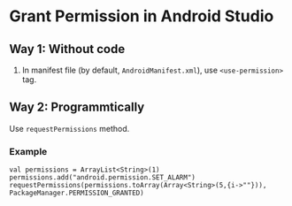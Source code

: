 # Grant Permission in Android Studio
## Way 1: Without code
1. In manifest file (by default, `AndroidManifest.xml`), use `<use-permission>` tag.

## Way 2: Programmtically
Use `requestPermissions` method.

### Example

```
val permissions = ArrayList<String>(1)
permissions.add("android.permission.SET_ALARM")
requestPermissions(permissions.toArray(Array<String>(5,{i->""})), PackageManager.PERMISSION_GRANTED)
```


